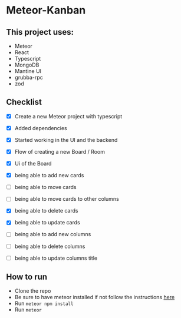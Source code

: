 # Meteor-Kanban

## This project uses:

- Meteor
- React
- Typescript
- MongoDB
- Mantine UI
- grubba-rpc
- zod

## Checklist

- [x] Create a new Meteor project with typescript
- [x] Added dependencies
- [x] Started working in the UI and the backend
- [x] Flow of creating a new Board / Room
- [x] Ui of the Board
- [X] being able to add new cards
- [ ] being able to move cards
- [ ] being able to move cards to other columns
- [X] being able to delete cards
- [X] being able to update cards
- [ ] being able to add new columns
- [ ] being able to delete columns
- [ ] being able to update columns title


## How to run

- Clone the repo
- Be sure to have meteor installed if not follow the instructions [here](https://www.meteor.com/developers/install)
- Run `meteor npm install`
- Run `meteor`


